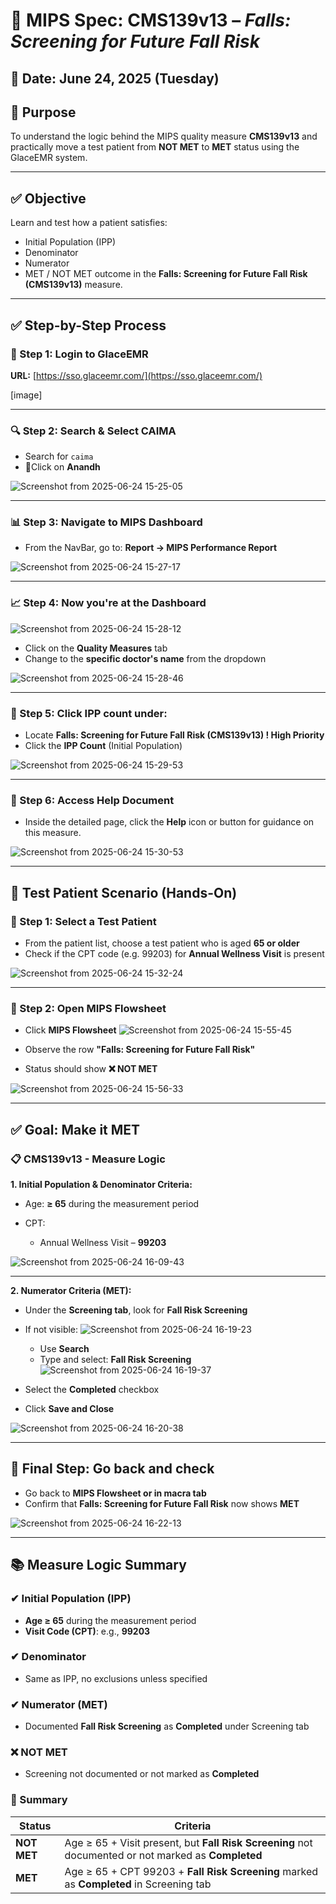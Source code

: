 # 📑 MIPS Spec: CMS139v13 – *Falls: Screening for Future Fall Risk*

## 📅 Date: June 24, 2025 (Tuesday)

## 📍 Purpose

To understand the logic behind the MIPS quality measure **CMS139v13** and practically move a test patient from **NOT MET** to **MET** status using the GlaceEMR system.

---

## ✅ Objective

Learn and test how a patient satisfies:

* Initial Population (IPP)
* Denominator
* Numerator
* MET / NOT MET outcome in the **Falls: Screening for Future Fall Risk (CMS139v13)** measure.

---

## ✅ Step-by-Step Process

### 🔐 Step 1: Login to GlaceEMR

**URL:** [https://sso.glaceemr.com/](https://sso.glaceemr.com/)

\[image]

---

### 🔍 Step 2: Search & Select CAIMA

* Search for `caima`
* 👤Click on **Anandh**
  
![Screenshot from 2025-06-24 15-25-05](https://github.com/user-attachments/assets/73e712e2-df45-40ae-b19a-4b4202c57956)


---

### 📊 Step 3: Navigate to MIPS Dashboard

* From the NavBar, go to:
  **Report → MIPS Performance Report**

![Screenshot from 2025-06-24 15-27-17](https://github.com/user-attachments/assets/2b6d4f5c-6064-4de7-8fc5-7c52ca1fc61f)


---

### 📈 Step 4: Now you're at the Dashboard

![Screenshot from 2025-06-24 15-28-12](https://github.com/user-attachments/assets/99dfbd3f-b35f-43ad-a7ac-27492aa242a3)

* Click on the **Quality Measures** tab
* Change to the **specific doctor's name** from the dropdown

![Screenshot from 2025-06-24 15-28-46](https://github.com/user-attachments/assets/9eda44dc-1247-452e-bee1-38e126a9ab8b)

---

### 📌 Step 5: Click IPP count under:

* Locate **Falls: Screening for Future Fall Risk (CMS139v13) ! High Priority**
* Click the **IPP Count** (Initial Population)

![Screenshot from 2025-06-24 15-29-53](https://github.com/user-attachments/assets/f24482dc-6665-4b15-8392-9fead1975596)

---

### 📘 Step 6: Access Help Document

* Inside the detailed page, click the **Help** icon or button for guidance on this measure.

![Screenshot from 2025-06-24 15-30-53](https://github.com/user-attachments/assets/b50b8514-a3cf-4e2f-bd3a-6ef089959229)

---

## 🧪 Test Patient Scenario (Hands-On)

### 👤 Step 1: Select a Test Patient

* From the patient list, choose a test patient who is aged **65 or older**
* Check if the CPT code (e.g. 99203) for **Annual Wellness Visit** is present

![Screenshot from 2025-06-24 15-32-24](https://github.com/user-attachments/assets/70b96199-9a01-4c02-a5d7-4cbd1bf39e3a)

---

### 🧾 Step 2: Open MIPS Flowsheet

* Click **MIPS Flowsheet**
  ![Screenshot from 2025-06-24 15-55-45](https://github.com/user-attachments/assets/3a7eff66-419c-4114-835c-07c222a31dbc)

* Observe the row **"Falls: Screening for Future Fall Risk"**
* Status should show **❌ NOT MET**

![Screenshot from 2025-06-24 15-56-33](https://github.com/user-attachments/assets/ddb31ea6-f273-465c-bde7-1516a6f8b1f7)

---

## ✅ Goal: Make it **MET**

### 📋 CMS139v13 - Measure Logic

**1. Initial Population & Denominator Criteria:**

* Age: **≥ 65** during the measurement period
* CPT:

  * Annual Wellness Visit – **99203**

![Screenshot from 2025-06-24 16-09-43](https://github.com/user-attachments/assets/e37b17ea-4d1e-4da9-84cc-4364b4eaa507)

---
**2. Numerator Criteria (MET):**

* Under the **Screening tab**, look for **Fall Risk Screening**
* If not visible:
![Screenshot from 2025-06-24 16-19-23](https://github.com/user-attachments/assets/0648b5f2-2152-43e4-afaa-5cfce87b48fa)

  * Use **Search**
  * Type and select: **Fall Risk Screening**
![Screenshot from 2025-06-24 16-19-37](https://github.com/user-attachments/assets/68b145ce-57b6-4b5b-886a-5dd4194e8785)


* Select the **Completed** checkbox
* Click **Save and Close**

![Screenshot from 2025-06-24 16-20-38](https://github.com/user-attachments/assets/1a72e7f4-21d3-4d7d-85b0-4672e617c08d)

---

## 🔄 Final Step: Go back and check

* Go back to **MIPS Flowsheet or in macra tab**
* Confirm that **Falls: Screening for Future Fall Risk** now shows **MET**

![Screenshot from 2025-06-24 16-22-13](https://github.com/user-attachments/assets/075bb75d-ff7c-400f-8845-3f8d58188225)

---

## 📚 Measure Logic Summary

### ✔ Initial Population (IPP)

* **Age ≥ 65** during the measurement period
* **Visit Code (CPT)**: e.g., **99203**

### ✔ Denominator

* Same as IPP, no exclusions unless specified

### ✔ Numerator (MET)

* Documented **Fall Risk Screening** as **Completed** under Screening tab

### ❌ NOT MET

* Screening not documented or not marked as **Completed**

### 📌 Summary

| Status      | Criteria                                                                                            |
| ----------- | --------------------------------------------------------------------------------------------------- |
| **NOT MET** | Age ≥ 65 + Visit present, but **Fall Risk Screening** not documented or not marked as **Completed** |
| **MET**     | Age ≥ 65 + CPT 99203 + **Fall Risk Screening** marked as **Completed** in Screening tab             |






